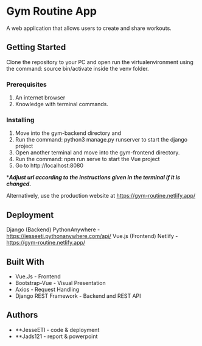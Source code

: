 # Gym Routine App

A web application that allows users to create and share workouts.

## Getting Started

Clone the repository to your PC and open run the virtualenvironment using the command: source bin/activate inside the venv folder.

### Prerequisites
1. An internet browser
2. Knowledge with terminal commands.

### Installing

1. Move into the gym-backend directory and 
2. Run the command: python3 manage.py runserver to start the django project
3. Open another terminal and move into the gym-frontend directory. 
4. Run the command: npm run serve to start the Vue project
4. Go to http://localhost:8080

****Adjust url according to the instructions given in the terminal if it is changed.***

Alternatively, use the production website at https://gym-routine.netlify.app/

## Deployment

Django (Backend) PythonAnywhere - https://jesseeti.pythonanywhere.com/api/
Vue.js (Frontend) Netlify - https://gym-routine.netlify.app/

## Built With

* Vue.Js - Frontend
* Bootstrap-Vue - Visual Presentation
* Axios - Request Handling
* Django REST Framework - Backend and REST API

## Authors

* **JesseETI - code & deployment
* **Jads121 - report & powerpoint
